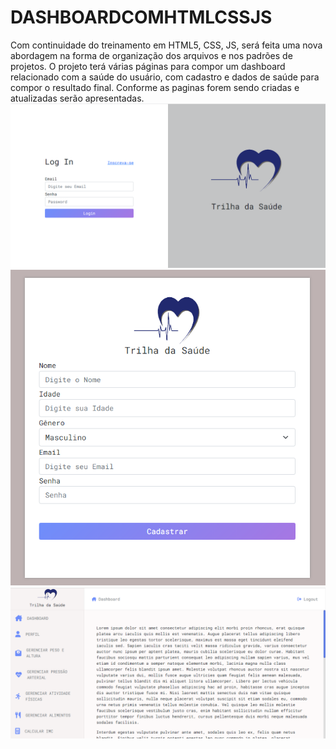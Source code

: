 # DASHBOARDCOMHTMLCSSJS
Com continuidade do treinamento em HTML5, CSS, JS, será feita uma nova abordagem na forma de organização dos arquivos e nos padrões de projetos. O projeto terá várias páginas para compor um dashboard relacionado com a saúde do usuário, com cadastro e dados de saúde para compor o resultado final. Conforme as paginas forem sendo criadas e atualizadas serão apresentadas.
![Screenshot](pginicio.png)
![Screenshot](cad.png)
![Screenshot](dash.png)

